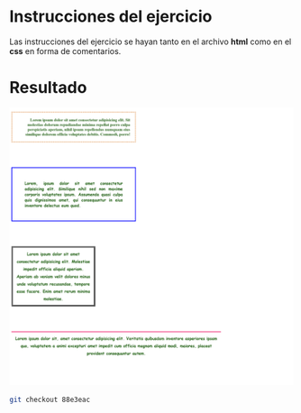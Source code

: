 # Instrucciones del ejercicio

Las instrucciones del ejercicio se hayan tanto en el archivo __html__ como en el __css__ en forma de comentarios.


# Resultado

![resultado](./design/screenshot.png)

```sh
git checkout 88e3eac
```



